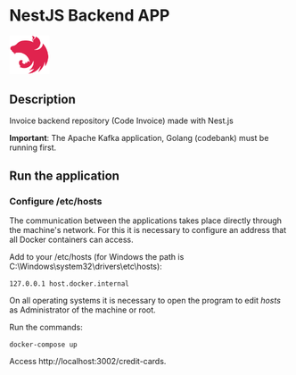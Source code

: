 # NestJS Backend APP

[<img src="../img/nestjs.svg" width="72"/>](Nest.js)

## Description

Invoice backend repository (Code Invoice) made with Nest.js

**Important**: The Apache Kafka application, Golang (codebank) must be running first.

## Run the application

### Configure /etc/hosts

The communication between the applications takes place directly through the machine's network.
For this it is necessary to configure an address that all Docker containers can access.

Add to your /etc/hosts (for Windows the path is C:\Windows\system32\drivers\etc\hosts):
```
127.0.0.1 host.docker.internal
```
On all operating systems it is necessary to open the program to edit *hosts* as Administrator of the machine or root.

Run the commands:

```
docker-compose up
```

Access http://localhost:3002/credit-cards.